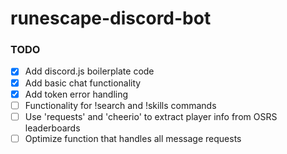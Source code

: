 # runescape-discord-bot

### TODO

- [x] Add discord.js boilerplate code
- [x] Add basic chat functionality
- [x] Add token error handling
- [ ] Functionality for !search and !skills commands
- [ ] Use 'requests' and 'cheerio' to extract player info from OSRS leaderboards
- [ ] Optimize function that handles all message requests
